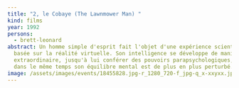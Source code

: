 ```yaml
---
title: "2, le Cobaye (The Lawnmower Man) "
kind: films
year: 1992
persons:
  - brett-leonard
abstract: Un homme simple d'esprit fait l'objet d'une expérience scientifique
  basée sur la réalité virtuelle. Son intelligence se développe de manière
  extraordinaire, jusqu'à lui conférer des pouvoirs parapsychologiques, mais
  dans le même temps son équilibre mental est de plus en plus perturbé.
image: /assets/images/events/18455828.jpg-r_1280_720-f_jpg-q_x-xxyxx.jpg
---
```

